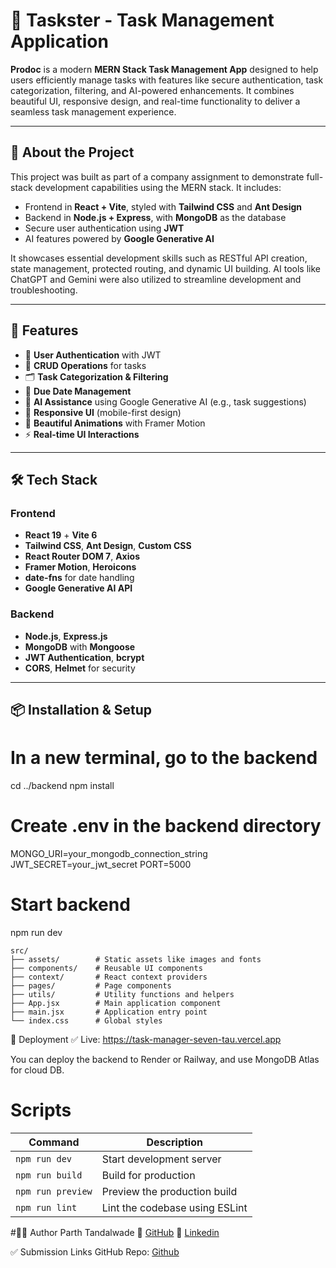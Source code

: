 # 📄 Taskster - Task Management Application

**Prodoc** is a modern **MERN Stack Task Management App** designed to help users efficiently manage tasks with features like secure authentication, task categorization, filtering, and AI-powered enhancements. It combines beautiful UI, responsive design, and real-time functionality to deliver a seamless task management experience.

---

## 🧠 About the Project

This project was built as part of a company assignment to demonstrate full-stack development capabilities using the MERN stack. It includes:
- Frontend in **React + Vite**, styled with **Tailwind CSS** and **Ant Design**
- Backend in **Node.js + Express**, with **MongoDB** as the database
- Secure user authentication using **JWT**
- AI features powered by **Google Generative AI**

It showcases essential development skills such as RESTful API creation, state management, protected routing, and dynamic UI building. AI tools like ChatGPT and Gemini were also utilized to streamline development and troubleshooting.

---

## 🚀 Features

- 🔐 **User Authentication** with JWT
- 📝 **CRUD Operations** for tasks
- 🗂️ **Task Categorization & Filtering**
- 📅 **Due Date Management**
- 🧠 **AI Assistance** using Google Generative AI (e.g., task suggestions)
- 📱 **Responsive UI** (mobile-first design)
- 🎨 **Beautiful Animations** with Framer Motion
- ⚡ **Real-time UI Interactions**

---

## 🛠️ Tech Stack

### Frontend
- **React 19** + **Vite 6**
- **Tailwind CSS**, **Ant Design**, **Custom CSS**
- **React Router DOM 7**, **Axios**
- **Framer Motion**, **Heroicons**
- **date-fns** for date handling
- **Google Generative AI API**

### Backend
- **Node.js**, **Express.js**
- **MongoDB** with **Mongoose**
- **JWT Authentication**, **bcrypt**
- **CORS**, **Helmet** for security

---

## 📦 Installation & Setup


# In a new terminal, go to the backend
cd ../backend
npm install

# Create .env in the backend directory
MONGO_URI=your_mongodb_connection_string
JWT_SECRET=your_jwt_secret
PORT=5000

# Start backend
npm run dev

```
src/
├── assets/        # Static assets like images and fonts
├── components/    # Reusable UI components
├── context/       # React context providers
├── pages/         # Page components
├── utils/         # Utility functions and helpers
├── App.jsx        # Main application component
├── main.jsx       # Application entry point
└── index.css      # Global styles
```

🚀 Deployment
✅ Live: https://task-manager-seven-tau.vercel.app

You can deploy the backend to Render or Railway, and use MongoDB Atlas for cloud DB.


# Scripts
| Command           | Description                    |
| ----------------- | ------------------------------ |
| `npm run dev`     | Start development server       |
| `npm run build`   | Build for production           |
| `npm run preview` | Preview the production build   |
| `npm run lint`    | Lint the codebase using ESLint |


#👨‍💻 Author
Parth Tandalwade
🔗 [GitHub](https://github.com/KhanjarSingh)
🔗 [Linkedin](https://www.linkedin.com/in/parth-tandalwade-295882323/)

✅ Submission Links
GitHub Repo: [Github](https://github.com/KhanjarSingh/Task-Manager)
